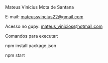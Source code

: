 Mateus Vinicius Mota de Santana

E-mail: mateussvincius22@gmail.com

Acesso no gupy: mateus_vinicios@hotmail.com


Comandos para executar:

npm install package.json

npm start



